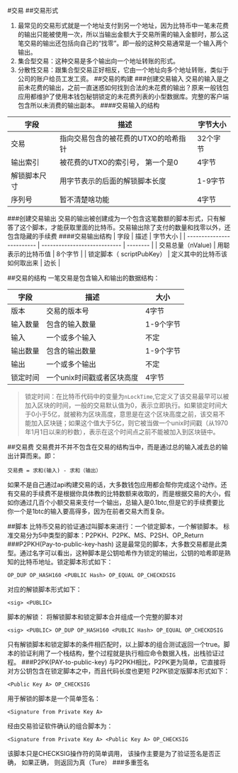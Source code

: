 #交易
##交易形式
1. 最常见的交易形式就是一个地址支付到另一个地址，因为比特币中一笔未花费的输出只能被使用一次，所以当输出金额大于交易所需的输入金额时，那么这笔交易的输出还包括向自己的“找零”。即一般的这种交易通常是一个输入两个输出。
2. 集合型交易：这种交易是多个输出向一个地址转账的形式。
3. 分散性交易：跟集合型交易正好相反，它由一个地址向多个地址转账，类似于公司的账户给员工发工资。
##交易的构建
###创建交易输入
交易的输入是之前未花费的输出，之前一直迷惑如何找到合法的未花费的输出？原来一般钱包应用都维护了使用本钱包秘钥锁定的未花费列表的小型数据库。完整的客户端包含所以未消费的输出副本。
####交易输入的结构

| 字段         | 描述                                 | 字节大小 |
| ------------ | ------------------------------------ | -------- |
| 交易         | 指向交易包含的被花费的UTXO的哈希指针 | 32个字节 |
| 输出索引     | 被花费的UTXO的索引号， 第一个是0     | 4字节    |
| 解锁脚本尺寸 | 用字节表示的后面的解锁脚本长度       | 1-9字节  |
| 序列号       | 暂不清楚啥功能                       | 4字节    |

###创建交易输出
交易的输出被创建成为一个包含这笔数额的脚本形式，只有解答了这个脚本，才能获取里面的比特币。交易输出除了支付的数量和找零以外，还包含隐藏的手续费
####交易输出结构
| 字段                      | 描述                         | 字节大小 |
| ------------------------- | ---------------------------- | -------- |
| 交易总量（nValue)         | 用聪表示的比特币值           | 8个字节  |
| 锁定脚本（ scriptPubKey） | 定义其中的比特币该如何取出来 | 边长     |

##交易的结构
一笔交易是包含输入和输出的数据结构：

| 字段     | 描述                       | 大小      |
| -------- | -------------------------- | --------- |
| 版本     | 交易的版本号               | 4字节     |
| 输入数量 | 包含的输入数量             | 1-9个字节 |
| 输入     | 一个或多个输入             | 不定      |
| 输出数量 | 包含的输出数量             | 1-9个字节 |
| 输出     | 一个或多个输出             | 不定      |
| 锁定时间 | 一个unix时间戳或者区块高度 | 4字节     |

> 锁定时间：在比特币代码中的变量为`nLockTime`,它定义了该交易最早可以被加入区块的时间，一般的交易默认值为0，表示立即执行。如果锁定时间大于0小于5亿，就被称为区块高度，意思是在这个区块高度之前，该交易不能加入区块链；如果这个值大于5亿，则它被当做一个unix时间戳（从1970年1月1日以来的秒数），表示在这个时间点之前不能被加入到区块链中。

##交易费
交易费并不并不包含在交易的结构当中，而是通过总的输入减去总的输出计算而来。即：
```
交易费 = 求和(输入) - 求和（输出）
```

如果不是自己通过api构建交易的话，大多数钱包应用都会帮你完成这个动作。还有交易的手续费不是根据你具体教的比特数额来收取的，而是根据交易的大小，假如你通过几百个小额交易来支付一个输出，总输入是0.1btc,但是它的手续费要比你一个是1btc的输入要高得多，因为在前者交易大而复杂。

##脚本
比特币交易的验证通过叫脚本来进行：一个锁定脚本，一个解锁脚本。
标准交易分为5中类型的脚本：P2PKH、P2PK、MS、P2SH、OP_Return
###P2PKH(Pay-to-public-key-hash)
这是最常见的脚本，大多数交易都是此类型。通过名字可以看出，这种脚本是公钥哈希作为锁定的输出，公钥的哈希即是熟知的比特币地址。锁定脚本形式如下：
```
OP_DUP OP_HASH160 <PUBLIC Hash> OP_EQUAL OP_CHECKDSIG
```
对应的解锁脚本形式如下：
```
<sig> <PUBLIC>
```
脚本的解锁：
将解锁脚本和锁定脚本合并组成一个完整的脚本对
```
<sig> <PUBLIC> OP_DUP OP_HASH160 <PUBLIC Hash> OP_EQUAL OP_CHECKDSIG
```
只有解锁脚本和锁定脚本的条件相匹配时，以上脚本的组合测试返回一个true。脚本的验证利用了一个栈结构，整个过程就是执行相应命令数据入栈，出栈验证过程。
###P2PK(PAY-to-public-key)
与P2PKH相比，P2PK更为简单，它直接将对方公钥包含在锁定脚本之中，而且代码长度也更短
P2PK锁定版脚本形式如下：
```
<Public Key A> OP_CHECKSIG
```
用于解锁的脚本是一个简单签名：
```
<Signature from Private Key A>
```
经由交易验证软件确认的组合脚本为：
```
<Signature from Private Key A> <Public Key A> OP_CHECKSIG
```
该脚本只是CHECKSIG操作符的简单调用， 该操作主要是为了验证签名是否正确， 如果正确， 则返回为真（Ture） 
###多重签名